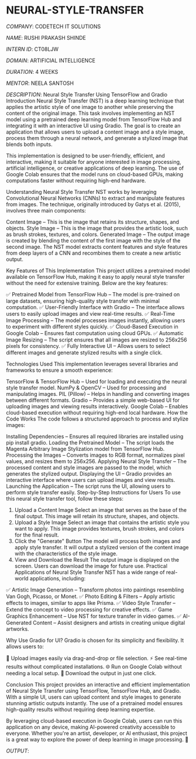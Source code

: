 # NEURAL-STYLE-TRANSFER

*COMPANY*: CODETECH IT SOLUTIONS

*NAME*: RUSHI PRAKASH SHINDE

*INTERN ID*: CT08LJW

*DOMAIN*: ARTIFICIAL INTELLIGENCE

*DURATION*: 4 WEEKS

*MENTOR*: NEELA SANTOSH

*DESCRIPTION*: Neural Style Transfer Using TensorFlow and Gradio
Introduction
Neural Style Transfer (NST) is a deep learning technique that applies the artistic style of one image to another while preserving the content of the original image. This task involves implementing an NST model using a pretrained deep learning model from TensorFlow Hub and integrating it with an interactive UI using Gradio. The goal is to create an application that allows users to upload a content image and a style image, process them through a neural network, and generate a stylized image that blends both inputs.

This implementation is designed to be user-friendly, efficient, and interactive, making it suitable for anyone interested in image processing, artificial intelligence, or creative applications of deep learning. The use of Google Colab ensures that the model runs on cloud-based GPUs, making computations faster without requiring high-end hardware.

Understanding Neural Style Transfer
NST works by leveraging Convolutional Neural Networks (CNNs) to extract and manipulate features from images. The technique, originally introduced by Gatys et al. (2015), involves three main components:

Content Image – This is the image that retains its structure, shapes, and objects.
Style Image – This is the image that provides the artistic look, such as brush strokes, textures, and colors.
Generated Image – The output image is created by blending the content of the first image with the style of the second image.
The NST model extracts content features and style features from deep layers of a CNN and recombines them to create a new artistic output.

Key Features of This Implementation
This project utilizes a pretrained model available on TensorFlow Hub, making it easy to apply neural style transfer without the need for extensive training. Below are the key features:

✅ Pretrained Model from TensorFlow Hub – The model is pre-trained on large datasets, ensuring high-quality style transfer with minimal computation.
✅ User-Friendly Interface with Gradio – The interface allows users to easily upload images and view real-time results.
✅ Real-Time Image Processing – The model processes images instantly, allowing users to experiment with different styles quickly.
✅ Cloud-Based Execution in Google Colab – Ensures fast computation using cloud GPUs.
✅ Automatic Image Resizing – The script ensures that all images are resized to 256x256 pixels for consistency.
✅ Fully Interactive UI – Allows users to select different images and generate stylized results with a single click.

Technologies Used
This implementation leverages several libraries and frameworks to ensure a smooth experience:

TensorFlow & TensorFlow Hub – Used for loading and executing the neural style transfer model.
NumPy & OpenCV – Used for processing and manipulating images.
PIL (Pillow) – Helps in handling and converting images between different formats.
Gradio – Provides a simple web-based UI for uploading images and viewing results interactively.
Google Colab – Enables cloud-based execution without requiring high-end local hardware.
How the Code Works
The code follows a structured approach to process and stylize images:

Installing Dependencies – Ensures all required libraries are installed using pip install gradio.
Loading the Pretrained Model – The script loads the Magenta Arbitrary Image Stylization model from TensorFlow Hub.
Processing the Images – Converts images to RGB format, normalizes pixel values, and resizes them to 256x256.
Applying Neural Style Transfer – The processed content and style images are passed to the model, which generates the stylized output.
Displaying the UI – Gradio provides an interactive interface where users can upload images and view results.
Launching the Application – The script runs the UI, allowing users to perform style transfer easily.
Step-by-Step Instructions for Users
To use this neural style transfer tool, follow these steps:

1. Upload a Content Image
Select an image that serves as the base of the final output.
This image will retain its structure, shapes, and objects.
2. Upload a Style Image
Select an image that contains the artistic style you want to apply.
This image provides textures, brush strokes, and colors for the final result.
3. Click the "Generate" Button
The model will process both images and apply style transfer.
It will output a stylized version of the content image with the characteristics of the style image.
4. View and Download the Result
The output image is displayed on the screen.
Users can download the image for future use.
Practical Applications of Neural Style Transfer
NST has a wide range of real-world applications, including:

✅ Artistic Image Generation – Transform photos into paintings resembling Van Gogh, Picasso, or Monet.
✅ Photo Editing & Filters – Apply artistic effects to images, similar to apps like Prisma.
✅ Video Style Transfer – Extend the concept to video processing for creative effects.
✅ Game Graphics Enhancement – Use NST for texture transfer in video games.
✅ AI-Generated Content – Assist designers and artists in creating unique digital artworks.

Why Use Gradio for UI?
Gradio is chosen for its simplicity and flexibility. It allows users to:

🎨 Upload images easily via drag-and-drop or file selection.
⚡ See real-time results without complicated installations.
🌐 Run on Google Colab without needing a local setup.
📁 Download the output in just one click.

Conclusion
This project provides an interactive and efficient implementation of Neural Style Transfer using TensorFlow, TensorFlow Hub, and Gradio. With a simple UI, users can upload content and style images to generate stunning artistic outputs instantly. The use of a pretrained model ensures high-quality results without requiring deep learning expertise.

By leveraging cloud-based execution in Google Colab, users can run this application on any device, making AI-powered creativity accessible to everyone. Whether you're an artist, developer, or AI enthusiast, this project is a great way to explore the power of deep learning in image processing. 🚀

*OUTPUT*:

